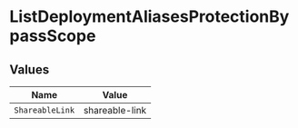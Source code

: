 # ListDeploymentAliasesProtectionBypassScope


## Values

| Name            | Value           |
| --------------- | --------------- |
| `ShareableLink` | shareable-link  |